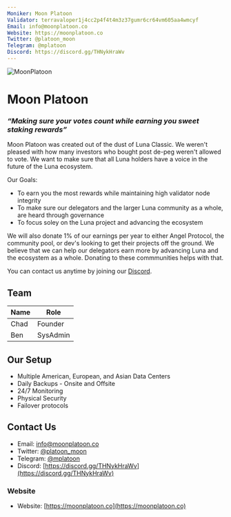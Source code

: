 ```yaml
---
Moniker: Moon Platoon
Validator: terravaloper1j4cc2p4f4t4m3z37gumr6cr64vm605aa4wmcyf
Email: info@moonplatoon.co
Website: https://moonplatoon.co
Twitter: @platoon_moon
Telegram: @mplatoon
Discord: https://discord.gg/THNykHraWv
---
```


![MoonPlatoon](logo.png)

# Moon Platoon
### _**“Making sure your votes count while earning you sweet staking rewards”**_

Moon Platoon was created out of the dust of Luna Classic. We weren't pleased with how many investors who bought post de-peg weren't allowed to vote. We want to make sure that all Luna holders have a voice in the future of the Luna ecosystem.

Our Goals:
* To earn you the most rewards while maintaining high validator node integrity
* To make sure our delegators and the larger Luna community as a whole, are heard through governance
* To focus soley on the Luna project and advancing the ecosystem

We will also donate 1% of our earnings per year to either Angel Protocol, the community pool, or dev's looking to get their projects off the ground.
We believe that we can help our delegators earn more by advancing Luna and the ecosystem as a whole. Donating to these commmunities helps with that.

You can contact us anytime by joining our [Discord](https://discord.gg/THNykHraWv).

## Team
| Name       | Role       |
| ---------- | ---------- |
| Chad       | Founder    |
| Ben        | SysAdmin   |

## Our Setup

* Multiple American, European, and Asian Data Centers
* Daily Backups - Onsite and Offsite
* 24/7 Monitoring
* Physical Security
* Failover protocols

## Contact Us
* Email: [info@moonplatoon.co](info@moonplatoon.co)
* Twitter: [@platoon_moon](https://twitter.com/platoon_moon)
* Telegram: [@mplatoon](https://t.me/mplatoon)
* Discord: [https://discord.gg/THNykHraWv](https://discord.gg/THNykHraWv)

### Website

* Website: [https://moonplatoon.co](https://moonplatoon.co)
